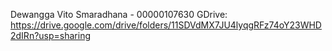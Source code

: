 Dewangga Vito Smaradhana - 00000107630
GDrive:
https://drive.google.com/drive/folders/11SDVdMX7JU4lyqgRFz74oY23WHD2dIRn?usp=sharing
